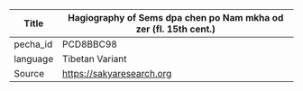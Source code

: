 |Title | Hagiography of Sems dpa chen po Nam mkha od zer (fl. 15th cent.) 
| --- | --- 
|pecha_id | PCD8BBC98
|language | Tibetan Variant
|Source | https://sakyaresearch.org